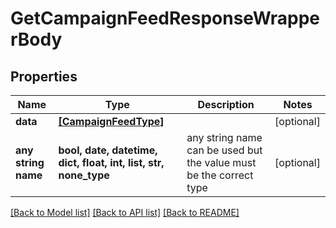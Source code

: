 # GetCampaignFeedResponseWrapperBody


## Properties
Name | Type | Description | Notes
------------ | ------------- | ------------- | -------------
**data** | [**[CampaignFeedType]**](CampaignFeedType.md) |  | [optional] 
**any string name** | **bool, date, datetime, dict, float, int, list, str, none_type** | any string name can be used but the value must be the correct type | [optional]

[[Back to Model list]](../README.md#documentation-for-models) [[Back to API list]](../README.md#documentation-for-api-endpoints) [[Back to README]](../README.md)


